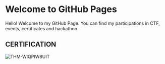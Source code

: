 # Welcome to GitHub Pages

Hello! Welcome to my GitHub Page. You can find my participations in CTF, events, certificates and hackathon


## CERTIFICATION
![THM-WIQPIW8UIT](https://user-images.githubusercontent.com/92495243/141781809-0f029a5a-12d7-421c-b0c0-f68d0cfe7098.png)



